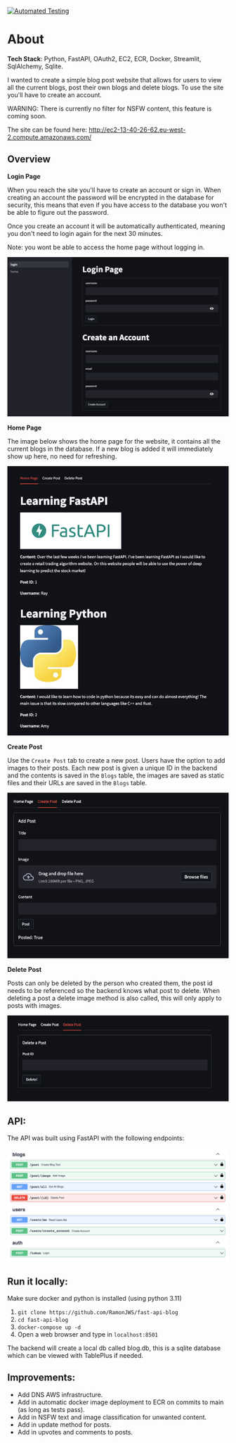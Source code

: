 [![Automated Testing](https://github.com/RamonJWS/fast-api-blog/actions/workflows/run-tests.yml/badge.svg)](https://github.com/RamonJWS/fast-api-blog/actions/workflows/run-tests.yml)

# About
**Tech Stack**: Python, FastAPI, OAuth2, EC2, ECR, Docker, Streamlit, SqlAlchemy, Sqlite.

I wanted to create a simple blog post website that allows for users to view all the current blogs,
post their own blogs and delete blogs. To use the site you'll have to create an account.

WARNING: There is currently no filter for NSFW content, this feature is coming soon.

The site can be found here: http://ec2-13-40-26-62.eu-west-2.compute.amazonaws.com/

## Overview

**Login Page**

When you reach the site you'll have to create an account or sign in. When creating an account the password will be 
encrypted in the database for security, this means that even if you have access to the database you won't be able
to figure out the password.

Once you create an account it will be automatically authenticated, meaning you don't need to login again for the next
30 minutes.

Note: you wont be able to access the home page without logging in.

![My Image](readme_files/login_page.png)

**Home Page**

The image below shows the home page for the website, it contains all the current blogs in the database.
If a new blog is added it will immediately show up here, no need for refreshing.

![My Image](readme_files/home_page.png)

**Create Post**

Use the `Create Post` tab to create a new post. Users have the option to add images to their posts. Each new post
is given a unique ID in the backend and the contents is saved in the `Blogs` table, the images are saved as static
files and their URLs are saved in the `Blogs` table.

![My Image](readme_files/create.png)

**Delete Post**

Posts can only be deleted by the person who created them, the post id needs to be referenced so the 
backend knows what post to delete. When deleting a post a delete image method is also called, this will
only apply to posts with images.

![My Image](readme_files/delete.png)
## API:

The API was built using FastAPI with the following endpoints:

![My Image](readme_files/api.png)

## Run it locally:

Make sure docker and python is installed (using python 3.11)

1. `git clone https://github.com/RamonJWS/fast-api-blog`
2. `cd fast-api-blog`
3. `docker-compose up -d`
4. Open a web browser and type in `localhost:8501`

The backend will create a local db called blog.db, this is a sqlite database which can be viewed with
TablePlus if needed.

## Improvements:

- Add DNS AWS infrastructure.
- Add in automatic docker image deployment to ECR on commits to main (as long as tests pass).
- Add in NSFW text and image classification for unwanted content.
- Add in update method for posts.
- Add in upvotes and comments to posts.
